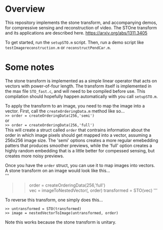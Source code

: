 # Overview
This repository implements the stone transform, and accompanying demos, for compressive sensing and reconstruction of video.  The STOne transform and its applications are described here.
https://arxiv.org/abs/1311.3405


To get started, run the `setupSTO.m` script.  Then, run a demo script like `testImagereconstruction.m` or `reconstructPendCar.m`.

# Some notes
The stone transform is implemented as a simple linear operator that acts on vectors with power-of-four length.  The transform itself is implemented in the max file `STO_fast.c`, and will need to be compiled before use.  This compilation should hopefully happen automatically with you call `setupSTO.m`.

To apply the transform to an image, you need to map the image into a vector.  First, call the `createOrderingData.m` method like so...  
```>> order = createOrderingData(256,'semi')```  
or   
```>> order = createOrderingData(256,'full')```   
This will create a struct called `order` that contrains information about the order in which image pixels should get mapped into a vector, assuming a 256x256 image size.  The 'semi' options creates a more regular emebedding patters that produces smoother previews, while the 'full' option creates a highly random embedding that is a little better for compessed sensing, but creates more noisy previews.

Once you have the `order` struct, you can use it to map images into vectors.  A stone transform on an image would look like this...  
'''
>> order = createOrderingData(256,'full')  
>> vec = imageToNestedVector(<image>, order)
>> transformed = STO(vec)
'''

To reverse this transform, one simply does this...
```
>> untransformed = STO(transformed)  
>> image = nestedVectorToImage(untransformed, order)
```
Note this works because the stone transform is unitary.
